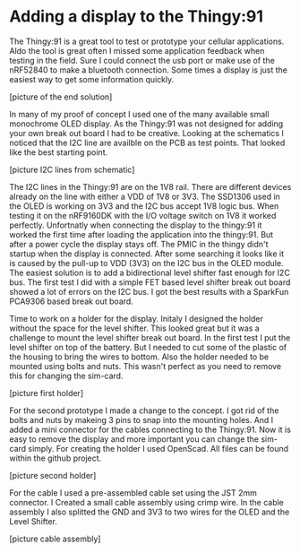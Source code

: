 # Adding a display to the Thingy:91

The Thingy:91 is a great tool to test or prototype your cellular applications. Aldo the tool is great often I missed some application feedback when testing in the field. Sure I could connect the usb port or make use of the nRF52840 to make a bluetooth connection. Some times a display is just the easiest way to get some information quickly.

[picture of the end solution]

In many of my proof of concept I used one of the many available small monochrome OLED display. As the Thingy:91 was not designed for adding your own break out board I had to be creative. Looking at the schematics I noticed that the I2C line are availble on the PCB as test points. That looked like the best starting point.

[picture I2C lines from schematic]

The I2C lines in the Thingy:91 are on the 1V8 rail. There are different devices already on the line with either a VDD of 1V8 or 3V3. The SSD1306 used in the OLED is working on 3V3 and the I2C bus accept 1V8 logic bus. When testing it on the nRF9160DK with the I/O voltage switch on 1V8 it worked perfectly. Unfortnatly when connecting the display to the thingy:91 it worked the first time after loading the application into the thingy:91. But after a power cycle the display stays off. The PMIC in the thingy didn't startup when the display  is connected. After some searching it looks like it is caused by the pull-up to VDD (3V3) on the I2C bus in the OLED module. The easiest solution is to add a bidirectional level shifter fast enough for I2C bus. The first test I did with a simple FET based level shifter break out board showed a lot of errors on the I2C bus. I got the best results with a SparkFun PCA9306 based break out board.

Time to work on a holder for the display. Initaly I designed the holder without the space for the level shifter. This looked great but it was a challenge to mount the level shifter break out board. In the first test I put the level shifter on top of the battery. But I needed to cut some of the plastic of the housing to bring the wires to bottom. Also the holder needed to be mounted using bolts and nuts. This wasn't perfect as you need to remove this for changing the sim-card.

[picture first holder]

For the second prototype I made a change to the concept. I got rid of the bolts and nuts by makeing 3 pins to snap into the mounting holes. And I added a mini connector for the cables connecting to the Thingy:91. Now it is easy to remove the display and more important you can change the sim-card simply.
For creating the holder I used OpenScad. All files can be found within the github project. 

[picture second holder]

For the cable I used a pre-assembled cable set using the JST 2mm connector. I Created a small cable assembly using crimp wire. In the cable assembly I also splitted the GND and 3V3 to two wires for the OLED and the Level Shifter.  

[picture cable assembly]




